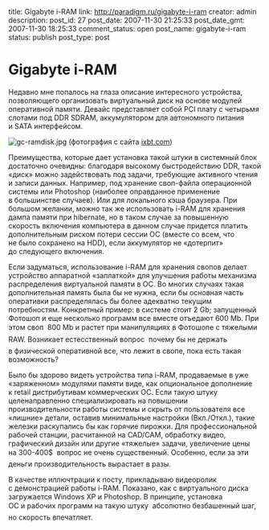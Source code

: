 title: Gigabyte i-RAM
link: http://paradigm.ru/gigabyte-i-ram
creator: admin
description: 
post_id: 27
post_date: 2007-11-30 21:25:33
post_date_gmt: 2007-11-30 18:25:33
comment_status: open
post_name: gigabyte-i-ram
status: publish
post_type: post

# Gigabyte i-RAM

Недавно мне попалось на глаза описание интересного устройства, позволяющего организовать виртуальный диск на основе модулей оперативной памяти. Девайс представляет собой PCI плату с четырьмя слотами под DDR SDRAM, аккумулятором для автономного питания и SATA интерфейсом.

![gc-ramdisk.jpg](/;-\)/2007/11/gc-ramdisk.jpg) (фотография с сайта [ixbt.com](http://ixbt.com))

Преимущества, которые дает установка такой штуки в системный блок достаточно очевидны: благодаря высокому быстродействию DDR, такой «диск» можно задействовать под задачи, требующие активного чтения и записи данных. Например, под хранение своп-файла операционной системы или Photoshop (наиболее оправданное применение в большинстве случаев). Или для локального кэша браузера. При большом желании, можно так же использовать i-RAM для хранения дампа памяти при hibernate, но в таком случае за повышенную скорость включения компьютера в данном случае придется платить дополнительным риском потери сессии ОС (вместе со всем, что не было сохранено на HDD), если аккумулятор не «дотерпит» до следующего включения.

Если задуматься, использование i-RAM для хранения свопов делает устройство аппаратной «заплаткой» для улучшения работы механизма распределения виртуальной памяти в ОС. Во многих случаях такая дополнительная память была бы не нужна, если бы основная часть оперативки распределялась бы более адекватно текущим потребностям. Конкретный пример: в системе стоит 2 Gb; запущенный Фотошоп и еще несколько программ все вместе отъедают 600 Mb. При этом своп  800 Mb и растет при манипуляциях в Фотошопе с тяжелыми RAW. Возникает естесственный вопрос  почему бы не держать в физической оперативной все, что лежит в свопе, пока есть такая возможность?

Было бы здорово видеть устройства типа i-RAM, продаваемые в уже «заряженном» модулями памяти виде, как опциональное дополнение к retail дистрибутивам коммерческих ОС. Если такую штуку целенаправленно специализировать на повышении производительности работы системы и скрыть от пользователя все «лишние» детали, оставив минимальные настройки (Вкл./Откл.), такие железки раскупались бы как горячие пирожки. Для профессиональной рабочей станции, расчитанной на CAD/CAM, обработку видео, графический дизайн или другие «тяжелые» задачи, увеличение цены на 300-400$  вопрос не очень существенный. Особенно, если за эти деньги производительность вырастает в разы.

В качестве иллючтрации к посту, прикладываю видеоролик с демонстрацией работы i-RAM. Показано, как с виртуального диска загружается Windows XP и Photoshop. В принципе, установка ОС и рабочих программ на такую штуку  абсолютно безбашенный шаг, но скорость впечатляет.